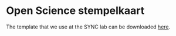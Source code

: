 # Open Science stempelkaart

The template that we use at the SYNC lab can be downloaded [here](sync_stempelkaart_202209.xlsm).
